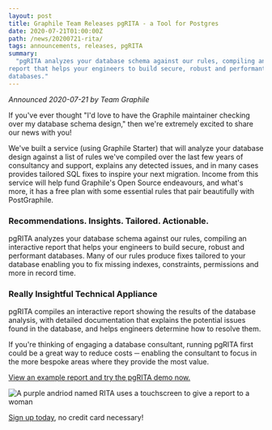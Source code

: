 ```yaml
---
layout: post
title: Graphile Team Releases pgRITA - a Tool for Postgres
date: 2020-07-21T01:00:00Z
path: /news/20200721-rita/
tags: announcements, releases, pgRITA
summary:
  "pgRITA analyzes your database schema against our rules, compiling an interactive
report that helps your engineers to build secure, robust and performant
databases."
---
```


_Announced 2020-07-21 by Team Graphile_

<p class="intro">
If you've ever thought "I'd love to have the Graphile maintainer
checking over my database schema design," then we're extremely excited to share
our news with you!</p>

We've built a service (using Graphile Starter) that will analyze your database
design against a list of rules we've compiled over the last few years of
consultancy and support, explains any detected issues, and in many cases
provides tailored SQL fixes to inspire your next migration. Income from this
service will help fund Graphile's Open Source endeavours, and what's more, it
has a free plan with some essential rules that pair beautifully with
PostGraphile.

### Recommendations. Insights. Tailored. Actionable.

pgRITA analyzes your database schema against our rules, compiling an interactive
report that helps your engineers to build secure, robust and performant
databases. Many of our rules produce fixes tailored to your database enabling
you to fix missing indexes, constraints, permissions and more in record time.

### Really Insightful Technical Appliance

pgRITA compiles an interactive report showing the results of the database
analysis, with detailed documentation that explains the potential issues found
in the database, and helps engineers determine how to resolve them.

If you're thinking of engaging a database consultant, running pgRITA first could
be a great way to reduce costs ─ enabling the consultant to focus in the more
bespoke areas where they provide the most value.

[View an example report and try the pgRITA demo now.](https://pgrita.com/demo/)

<div class="flex flex-wrap justify-around">
<img alt="A purple andriod named RITA uses a touchscreen to give a report to a woman" src="/images/news/rita.svg" style="max-height: 300px" />
</div>

[Sign up today](https://pgrita.com/), no credit card necessary!
